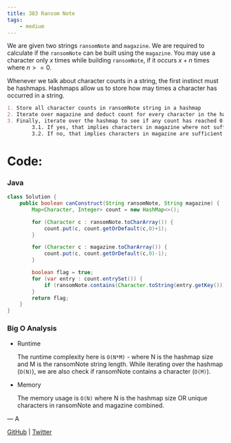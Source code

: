 ```yaml
---
title: 383 Ransom Note
tags:
    - medium
---
```




We are given two strings `ransomNote` and `magazine`. We are required to calculate if the `ransomNote` can be built using the `magazine`. You may use a character only $x$ times while building `ransomNote`, if it occurs $x+n$ times where $n>=0$.

Whenever we talk about character counts in a string, the first instinct must be hashmaps. Hashmaps allow us to store how may times a character has occurred in a string. 

```markdown
1. Store all character counts in ransomNote string in a hashmap
2. Iterate over magazine and deduct count for every character in the hashmap
3. Finally, iterate over the hashmap to see if any count has reached 0.
		3.1. If yes, that implies characters in magazine where not sufficient for building ransomNote
		3.2. If no, that implies characters in magazine are sufficient for one-to-one usage in ransomNote
```

# Code:

### Java

```java
class Solution {
    public boolean canConstruct(String ransomNote, String magazine) {
        Map<Character, Integer> count = new HashMap<>();

        for (Character c : ransomNote.toCharArray()) {
            count.put(c, count.getOrDefault(c,0)+1);
        }

        for (Character c : magazine.toCharArray()) {
            count.put(c, count.getOrDefault(c,0)-1);
        }

        boolean flag = true;
        for (var entry : count.entrySet()) {
            if (ransomNote.contains(Character.toString(entry.getKey())) && entry.getValue() > 0) flag = false;
        }
        return flag;
    }
}
```

### Big O Analysis

- Runtime
    
    The runtime complexity here is `O(N*M)`  - where N is the hashmap size and M is the ransomNote string length. While iterating over the hashmap (`O(N)`), we are also check if ransomNote contains a character (`O(M)`).
    
- Memory
    
    The memory usage is `O(N)` where N is the hashmap size OR unique characters in ransomNote and magazine combined.
    

— A

[GitHub](https://github.com/AtharvaKamble) | [Twitter](https://twitter.com/AtharvaKamble07)